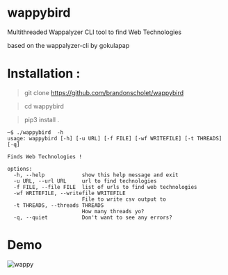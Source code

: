# wappybird
Multithreaded Wappalyzer CLI tool to find Web Technologies 

based on the wappalyzer-cli by gokulapap

# Installation :

> git clone https://github.com/brandonscholet/wappybird

> cd wappybird

> pip3 install .


```
─$ ./wappybird  -h
usage: wappybird [-h] [-u URL] [-f FILE] [-wf WRITEFILE] [-t THREADS] [-q]

Finds Web Technologies !

options:
  -h, --help            show this help message and exit
  -u URL, --url URL     url to find technologies
  -f FILE, --file FILE  list of urls to find web technologies
  -wf WRITEFILE, --writefile WRITEFILE
                        File to write csv output to
  -t THREADS, --threads THREADS
                        How many threads yo?
  -q, --quiet           Don't want to see any errors?

```

# Demo 
![wappy](https://user-images.githubusercontent.com/57899332/141133098-906e9ac0-b85e-453d-9e16-f48b4c14303c.gif)

